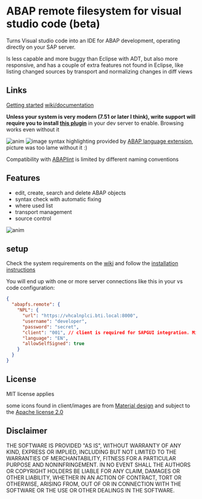 # ABAP remote filesystem for visual studio code (beta)

Turns Visual studio code into an IDE for ABAP development, operating directly on your SAP server.

Is less capable and more buggy than Eclipse with ADT, but also more responsive, and has a couple of extra features not found in Eclipse, like listing changed sources by transport and normalizing changes in diff views

## Links

[Getting started](https://github.com/marcellourbani/vscode_abap_remote_fs/wiki/getting-started)
[wiki/documentation](https://github.com/marcellourbani/vscode_abap_remote_fs/wiki)

**Unless your system is very modern (7.51 or later I think), write support will require you to install [this plugin](https://github.com/marcellourbani/abapfs_extensions)** in your dev server to enable. Browsing works even without it

![anim](https://user-images.githubusercontent.com/2453277/47482169-ae0cc300-d82d-11e8-8d19-f55dd877c166.gif)
![image](https://user-images.githubusercontent.com/2453277/47466602-dd99dc00-d7e9-11e8-97ed-28e23dfd8f90.png)
syntax highlighting provided by [ABAP language extension](https://marketplace.visualstudio.com/items?itemName=larshp.vscode-abap), picture was too lame without it :)

Compatibility with [ABAPlint](https://marketplace.visualstudio.com/items?itemName=larshp.vscode-abaplint) is limited by different naming conventions

## Features

- edit, create, search and delete ABAP objects
- syntax check with automatic fixing
- where used list
- transport management
- source control

![anim](https://user-images.githubusercontent.com/2453277/48232926-30a78d80-e3ab-11e8-8a12-00844431f9af.gif)

## setup

Check the system requirements on the [wiki](https://github.com/marcellourbani/vscode_abap_remote_fs/wiki) and follow the [installation instructions](https://github.com/marcellourbani/vscode_abap_remote_fs/wiki/installation)

You will end up with one or more server connections like this in your vs code configuration:

```json
{
  "abapfs.remote": {
    "NPL": {
      "url": "https://vhcalnplci.bti.local:8000",
      "username": "developer",
      "password": "secret",
      "client": "001", // client is required for SAPGUI integration. Might need more
      "language": "EN",
      "allowSelfSigned": true
    }
  }
}
```

## License

MIT license applies

some icons found in client/images are from [Material design](https://material.io) and subject to the [Apache license 2.0](https://www.apache.org/licenses/LICENSE-2.0.html)

## Disclaimer

THE SOFTWARE IS PROVIDED "AS IS", WITHOUT WARRANTY OF ANY KIND, EXPRESS OR
IMPLIED, INCLUDING BUT NOT LIMITED TO THE WARRANTIES OF MERCHANTABILITY,
FITNESS FOR A PARTICULAR PURPOSE AND NONINFRINGEMENT. IN NO EVENT SHALL THE
AUTHORS OR COPYRIGHT HOLDERS BE LIABLE FOR ANY CLAIM, DAMAGES OR OTHER
LIABILITY, WHETHER IN AN ACTION OF CONTRACT, TORT OR OTHERWISE, ARISING FROM,
OUT OF OR IN CONNECTION WITH THE SOFTWARE OR THE USE OR OTHER DEALINGS IN THE
SOFTWARE.
